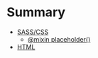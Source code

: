 # Summary

* [SASS/CSS](CSS/mixin-placeholder.md)
    * [@mixin placeholder()](CSS/mixin-placeholder.md)
* [HTML](HTML/html.md)

